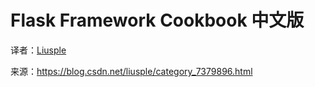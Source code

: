 # Flask Framework Cookbook 中文版

<!--阶段：二次校对（3）-->

译者：[Liusple](https://blog.csdn.net/Liusple)

来源：<https://blog.csdn.net/liusple/category_7379896.html>